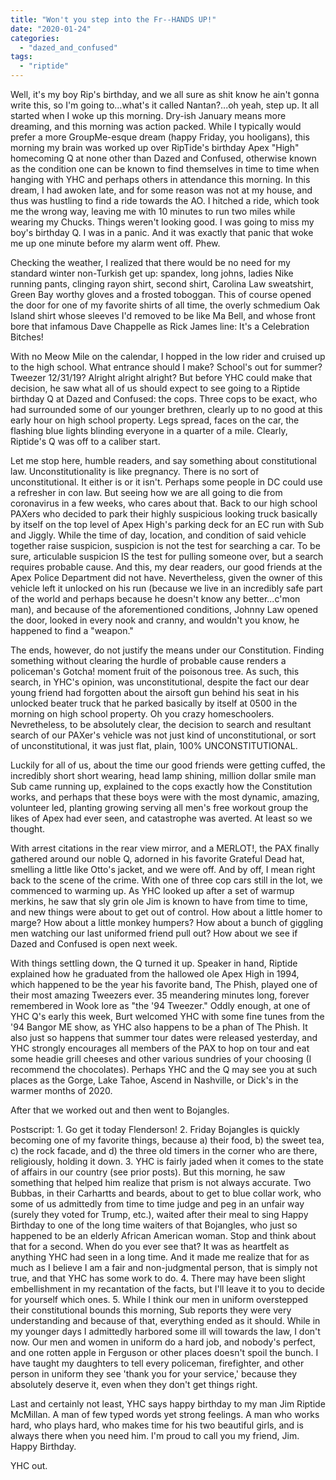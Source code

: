 ```yaml
---
title: "Won't you step into the Fr--HANDS UP!"
date: "2020-01-24"
categories: 
  - "dazed_and_confused"
tags: 
  - "riptide"
---
```


Well, it's my boy Rip's birthday, and we all sure as shit know he ain't gonna write this, so I'm going to...what's it called Nantan?...oh yeah, step up. It all started when I woke up this morning. Dry-ish January means more dreaming, and this morning was action packed. While I typically would prefer a more GroupMe-esque dream (happy Friday, you hooligans), this morning my brain was worked up over RipTide's birthday Apex "High" homecoming Q at none other than Dazed and Confused, otherwise known as the condition one can be known to find themselves in time to time when hanging with YHC and perhaps others in attendance this morning. In this dream, I had awoken late, and for some reason was not at my house, and thus was hustling to find a ride towards the AO. I hitched a ride, which took me the wrong way, leaving me with 10 minutes to run two miles while wearing my Chucks. Things weren't looking good. I was going to miss my boy's birthday Q. I was in a panic. And it was exactly that panic that woke me up one minute before my alarm went off. Phew.

Checking the weather, I realized that there would be no need for my standard winter non-Turkish get up: spandex, long johns, ladies Nike running pants, clinging rayon shirt, second shirt, Carolina Law sweatshirt, Green Bay worthy gloves and a frosted toboggan. This of course opened the door for one of my favorite shirts of all time, the overly schmedium Oak Island shirt whose sleeves I'd removed to be like Ma Bell, and whose front bore that infamous Dave Chappelle as Rick James line: It's a Celebration Bitches!

With no Meow Mile on the calendar, I hopped in the low rider and cruised up to the high school. What entrance should I make? School's out for summer? Tweezer 12/31/19? Alright alright alright? But before YHC could make that decision, he saw what all of us should expect to see going to a Riptide birthday Q at Dazed and Confused: the cops. Three cops to be exact, who had surrounded some of our younger brethren, clearly up to no good at this early hour on high school property. Legs spread, faces on the car, the flashing blue lights blinding everyone in a quarter of a mile. Clearly, Riptide's Q was off to a caliber start.

Let me stop here, humble readers, and say something about constitutional law. Unconstitutionality is like pregnancy. There is no sort of unconstitutional. It either is or it isn't. Perhaps some people in DC could use a refresher in con law. But seeing how we are all going to die from coronavirus in a few weeks, who cares about that. Back to our high school PAXers who decided to park their highly suspicious looking truck basically by itself on the top level of Apex High's parking deck for an EC run with Sub and Jiggly. While the time of day, location, and condition of said vehicle together raise suspicion, suspicion is not the test for searching a car. To be sure, articulable suspicion IS the test for pulling someone over, but a search requires probable cause. And this, my dear readers, our good friends at the Apex Police Department did not have. Nevertheless, given the owner of this vehicle left it unlocked on his run (because we live in an incredibly safe part of the world and perhaps because he doesn't know any better...c'mon man), and because of the aforementioned conditions, Johnny Law opened the door, looked in every nook and cranny, and wouldn't you know, he happened to find a "weapon."

The ends, however, do not justify the means under our Constitution. Finding something without clearing the hurdle of probable cause renders a policeman's Gotcha! moment fruit of the poisonous tree. As such, this search, in YHC's opinion, was unconstitutional, despite the fact our dear young friend had forgotten about the airsoft gun behind his seat in his unlocked beater truck that he parked basically by itself at 0500 in the morning on high school property. Oh you crazy homeschoolers. Nevretheless, to be absolutely clear, the decision to search and resultant search of our PAXer's vehicle was not just kind of unconstitutional, or sort of unconstitutional, it was just flat, plain, 100% UNCONSTITUTIONAL.

Luckily for all of us, about the time our good friends were getting cuffed, the incredibly short short wearing, head lamp shining, million dollar smile man Sub came running up, explained to the cops exactly how the Constitution works, and perhaps that these boys were with the most dynamic, amazing, volunteer led, planting growing serving all men's free workout group the likes of Apex had ever seen, and catastrophe was averted. At least so we thought.

With arrest citations in the rear view mirror, and a MERLOT!, the PAX finally gathered around our noble Q, adorned in his favorite Grateful Dead hat, smelling a little like Otto's jacket, and we were off. And by off, I mean right back to the scene of the crime. With one of three cop cars still in the lot, we commenced to warming up. As YHC looked up after a set of warmup merkins, he saw that sly grin ole Jim is known to have from time to time, and new things were about to get out of control. How about a little homer to marge? How about a little monkey humpers? How about a bunch of giggling men watching our last uniformed friend pull out? How about we see if Dazed and Confused is open next week.

With things settling down, the Q turned it up. Speaker in hand, Riptide explained how he graduated from the hallowed ole Apex High in 1994, which happened to be the year his favorite band, The Phish, played one of their most amazing Tweezers ever. 35 meandering minutes long, forever remembered in Wook lore as "the '94 Tweezer." Oddly enough, at one of YHC Q's early this week, Burt welcomed YHC with some fine tunes from the '94 Bangor ME show, as YHC also happens to be a phan of The Phish. It also just so happens that summer tour dates were released yesterday, and YHC strongly encourages all members of the PAX to hop on tour and eat some headie grill cheeses and other various sundries of your choosing (I recommend the chocolates). Perhaps YHC and the Q may see you at such places as the Gorge, Lake Tahoe, Ascend in Nashville, or Dick's in the warmer months of 2020.

After that we worked out and then went to Bojangles.

Postscript: 1. Go get it today Flenderson! 2. Friday Bojangles is quickly becoming one of my favorite things, because a) their food, b) the sweet tea, c) the rock facade, and d) the three old timers in the corner who are there, religiously, holding it down. 3. YHC is fairly jaded when it comes to the state of affairs in our country (see prior posts). But this morning, he saw something that helped him realize that prism is not always accurate. Two Bubbas, in their Carhartts and beards, about to get to blue collar work, who some of us admittedly from time to time judge and peg in an unfair way (surely they voted for Trump, etc.), waited after their meal to sing Happy Birthday to one of the long time waiters of that Bojangles, who just so happened to be an elderly African American woman. Stop and think about that for a second. When do you ever see that? It was as heartfelt as anything YHC had seen in a long time. And it made me realize that for as much as I believe I am a fair and non-judgmental person, that is simply not true, and that YHC has some work to do. 4. There may have been slight embellishment in my recantation of the facts, but I'll leave it to you to decide for yourself which ones. 5. While I think our men in uniform overstepped their constitutional bounds this morning, Sub reports they were very understanding and because of that, everything ended as it should. While in my younger days I admittedly harbored some ill will towards the law, I don't now. Our men and women in uniform do a hard job, and nobody's perfect, and one rotten apple in Ferguson or other places doesn't spoil the bunch. I have taught my daughters to tell every policeman, firefighter, and other person in uniform they see 'thank you for your service,' because they absolutely deserve it, even when they don't get things right.

Last and certainly not least, YHC says happy birthday to my man Jim Riptide McMillan. A man of few typed words yet strong feelings. A man who works hard, who plays hard, who makes time for his two beautiful girls, and is always there when you need him. I'm proud to call you my friend, Jim. Happy Birthday.

YHC out.
